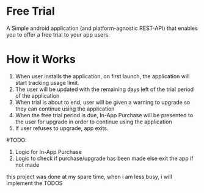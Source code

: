# Free Trial
A Simple android application (and platform-agnostic REST-API) that enables you to offer a free trial to your app users.

# How it Works
1. When user installs the application, on first launch, the application will start tracking usage limit.
2. The user will be updated with the remaining days left of the trial period of the application
3. When trial is about to end, user will be given a warning to upgrade so they can continue using the application
4. When the free trial period is due, In-App Purchase will be presented to the user for upgrade in order to continue using the application
5. If user refuses to upgrade, app exits.

#TODO:
1. Logic for In-App Purchase
2. Logic to check if purchase/upgrade has been made else exit the app if not made

this project was done at my spare time, when i am less busy, i will implement the TODOS
